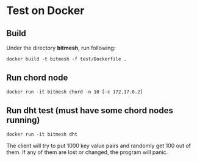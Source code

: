 # Test on Docker

## Build
Under the directory **bitmesh**, run following:
```
docker build -t bitmesh -f test/Dockerfile .
```

## Run chord node
```
docker run -it bitmesh chord -n 10 [-c 172.17.0.2]
```

## Run dht test (must have some chord nodes running)
```
docker run -it bitmesh dht
```
The client will try to put 1000 key value pairs and randomly get 100 out of them.
If any of them are lost or changed, the program will panic.
